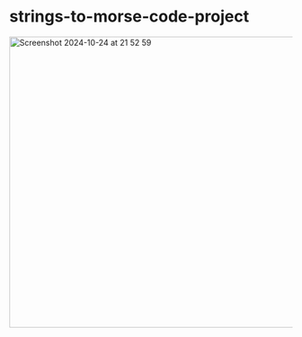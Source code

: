 # strings-to-morse-code-project

<img width="518" alt="Screenshot 2024-10-24 at 21 52 59" src="https://github.com/user-attachments/assets/39170380-eadf-4db3-a411-d1c46bcd7c0a">

